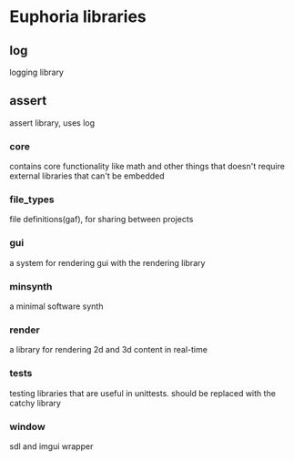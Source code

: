 # Euphoria libraries

## log
logging library

## assert
assert library, uses log

### core
contains core functionality like math and other things that doesn't require external libraries that can't be embedded

### file_types
file definitions(gaf), for sharing between projects

### gui
a system for rendering gui with the rendering library

### minsynth
a minimal software synth

### render
a library for rendering 2d and 3d content in real-time

### tests
testing libraries that are useful in unittests. should be replaced with the catchy library

### window
sdl and imgui wrapper




